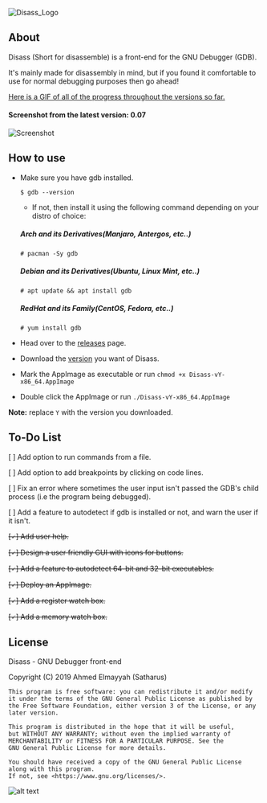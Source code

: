 ![Disass_Logo](https://github.com/Satharus/Disass/blob/master/Icons/Banner.png)


## About 
Disass (Short for disassemble) is a front-end for the GNU Debugger (GDB).

It's mainly made for disassembly in mind, but if you found it comfortable to use for normal debugging purposes then go ahead!

[Here is a GIF of all of the progress throughout the versions so far.](https://github.com/Satharus/Disass/blob/master/Screenshots/Progress.gif)

#### Screenshot from the latest version: 0.07
![Screenshot](https://github.com/Satharus/Disass/blob/master/Screenshots/v0.07.png)


## How to use
- Make sure you have gdb installed.

    ```$ gdb --version```
    - If not, then install it using the following command depending on your distro of choice:
   ##### Arch and its Derivatives(Manjaro, Antergos, etc..)
      # pacman -Sy gdb
   ##### Debian and its Derivatives(Ubuntu, Linux Mint, etc..)
      # apt update && apt install gdb
   ##### RedHat and its Family(CentOS, Fedora, etc..)
      # yum install gdb
- Head over to the [releases](https://github.com/Satharus/Disass/releases) page.
- Download the [version](https://github.com/Satharus/Disass/tree/master/Screenshots) you want of Disass.
- Mark the AppImage as executable or run ```chmod +x Disass-vY-x86_64.AppImage```
- Double click the AppImage or run ```./Disass-vY-x86_64.AppImage```

**Note:** replace ```Y``` with the version you downloaded.



## To-Do List

[ ] Add option to run commands from a file.

[ ] Add option to add breakpoints by clicking on code lines.

[ ] Fix an error where sometimes the user input isn't passed the GDB's child process (i.e the program being debugged).

[ ] Add a feature to autodetect if gdb is installed or not, and warn the user if it isn't.

~~[🗸] Add user help.~~

~~[🗸] Design a user friendly GUI with icons for buttons.~~

~~[🗸] Add a feature to autodetect 64-bit and 32-bit executables.~~

~~[🗸] Deploy an AppImage.~~

~~[🗸] Add a register watch box.~~

~~[🗸] Add a memory watch box.~~

## License
 Disass - GNU Debugger front-end
 
   Copyright (C) 2019  Ahmed Elmayyah (Satharus)

    This program is free software: you can redistribute it and/or modify
    it under the terms of the GNU General Public License as published by
    the Free Software Foundation, either version 3 of the License, or any later version.

    This program is distributed in the hope that it will be useful,
    but WITHOUT ANY WARRANTY; without even the implied warranty of
    MERCHANTABILITY or FITNESS FOR A PARTICULAR PURPOSE. See the
    GNU General Public License for more details.

    You should have received a copy of the GNU General Public License along with this program. 
    If not, see <https://www.gnu.org/licenses/>.
    
![alt text](https://github.com/Satharus/Disass/blob/master/Icons/GPLv3LogoSmall.png)
